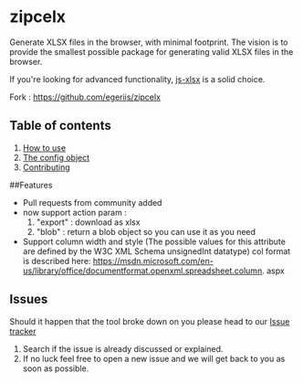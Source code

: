 zipcelx
=======

Generate XLSX files in the browser, with minimal footprint. The vision is to provide the smallest possible package for generating valid XLSX files in the browser.

If you're looking for advanced functionality, [js-xlsx](https://github.com/SheetJS/js-xlsx) is a solid choice.

Fork : https://github.com/egeriis/zipcelx

## Table of contents
1. [How to use](https://github.com/dixieio/zipcelx/wiki/How-to-use)
2. [The config object](https://github.com/dixieio/zipcelx/wiki/The-config-object)
3. [Contributing](https://github.com/dixieio/zipcelx/wiki/Contributing)

##Features
* Pull requests from community added 
* now support action param  : 
    1. "export" : download as xlsx   
    2. "blob" : return a blob object so you can use it as you need
* Support column width and style (The possible values for this attribute are defined by the W3C XML Schema unsignedInt datatype)
    col format is described here: https://msdn.microsoft.com/en-us/library/office/documentformat.openxml.spreadsheet.column. aspx

## Issues
Should it happen that the tool broke down on you please head to our [Issue tracker](https://github.com/DavidRamos015/zipcelx-on-steroids/issues)
1. Search if the issue is already discussed or explained.
2. If no luck feel free to open a new issue and we will get back to you as soon as possible.
